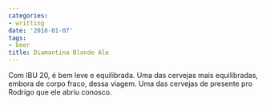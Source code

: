 ```yaml
---
categories:
- writting
date: '2018-01-07'
tags:
- beer
title: Diamantina Blonde Ale
---
```


Com IBU 20, é bem leve e equilibrada. Uma das cervejas mais equilibradas, embora de corpo fraco, dessa viagem. Uma das cervejas de presente pro Rodrigo que ele abriu conosco.

